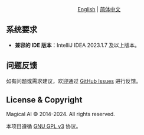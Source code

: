 <p align="center">
  <a href="./README.md">English</a> |
  <a href="./README_zh.md">简体中文</a>
</p>


## 系统要求

- **兼容的 IDE 版本**：IntelliJ IDEA 2023.1.7 及以上版本。

## 问题反馈

如有问题或需求建议，欢迎通过 [GitHub Issues](https://github.com/z-incubator/magical-ai-intellij-plugin/issues) 进行反馈。

## License & Copyright

Magical AI © 2014-2024. All rights reserved.

本项目遵循 [GNU GPL v3](https://www.gnu.org/licenses/gpl-3.0.html) 协议。
